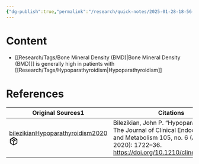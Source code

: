 ```yaml
---
{"dg-publish":true,"permalink":"/research/quick-notes/2025-01-28-18-56-43/","updated":"2025-01-28T19:01:03-05:00"}
---
```


# Content
- [[Research/Tags/Bone Mineral Density (BMD)\|Bone Mineral Density (BMD)]] is generally high in patients with [[Research/Tags/Hypoparathyroidism\|Hypoparathyroidism]]
# References
<div><table class="dataview table-view-table"><thead class="table-view-thead"><tr class="table-view-tr-header"><th class="table-view-th"><span>Original Sources</span><span class="dataview small-text">1</span></th><th class="table-view-th"><span>Citations</span></th></tr></thead><tbody class="table-view-tbody"><tr><td><span><a data-tooltip-position="top" aria-label="Research/Evidence Sources/bilezikianHypoparathyroidism2020.md" data-href="Research/Evidence Sources/bilezikianHypoparathyroidism2020.md" href="Research/Evidence Sources/bilezikianHypoparathyroidism2020.md" class="internal-link" target="_blank" rel="noopener nofollow" fileclass-name="Research Links">bilezikianHypoparathyroidism2020</a><a class="metadata-menu fileclass-icon"><svg xmlns="http://www.w3.org/2000/svg" width="24" height="24" viewBox="0 0 24 24" fill="none" stroke="currentColor" stroke-width="2" stroke-linecap="round" stroke-linejoin="round" class="svg-icon lucide-package"><path d="m7.5 4.27 9 5.15"></path><path d="M21 8a2 2 0 0 0-1-1.73l-7-4a2 2 0 0 0-2 0l-7 4A2 2 0 0 0 3 8v8a2 2 0 0 0 1 1.73l7 4a2 2 0 0 0 2 0l7-4A2 2 0 0 0 21 16Z"></path><path d="m3.3 7 8.7 5 8.7-5"></path><path d="M12 22V12"></path></svg></a></span></td><td><span>Bilezikian, John P. “Hypoparathyroidism.” The Journal of Clinical Endocrinology and Metabolism 105, no. 6 (April 22, 2020): 1722–36. <a rel="noopener nofollow" class="external-link" href="https://doi.org/10.1210/clinem/dgaa113" target="_blank">https://doi.org/10.1210/clinem/dgaa113</a>.</span></td></tr></tbody></table></div>

